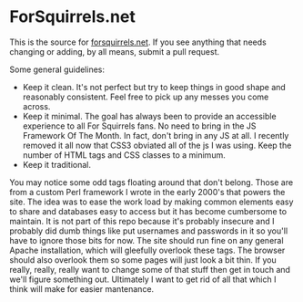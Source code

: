# ForSquirrels.net

This is the source for [forsquirrels.net](forsquirrels.net). If you see anything that needs
changing or adding, by all means, submit a pull request.

Some general guidelines:

* Keep it clean. It's not perfect but try to keep things in good shape
and reasonably consistent. Feel free to pick up any messes you come across.
* Keep it minimal. The goal has always been to provide an accessible experience
to all For Squirrels fans. No need to bring in the JS Framework Of The Month.
In fact, don't bring in any JS at all. I recently removed it all now that CSS3
obviated all of the js I was using. Keep the number of HTML tags and CSS classes
to a minimum.
* Keep it traditional.

You may notice some odd tags floating around that don't belong. Those are
from a custom Perl framework I wrote in the early 2000's that powers the
site. The idea was to ease the work load by making common elements easy
to share and databases easy to access but it has become cumbersome to
maintain. It is not part of this repo because it's probably insecure and
I probably did dumb things like put usernames and passwords in it so
you'll have to ignore those bits for now. The site should run fine on any
general Apache installation, which will gleefully overlook these tags.
The browser should also overlook them so some pages will just look a bit
thin. If you really, really, really want to change some of that stuff
then get in touch and we'll figure something out. Ultimately I want to
get rid of all that which I think will make for easier mantenance.
